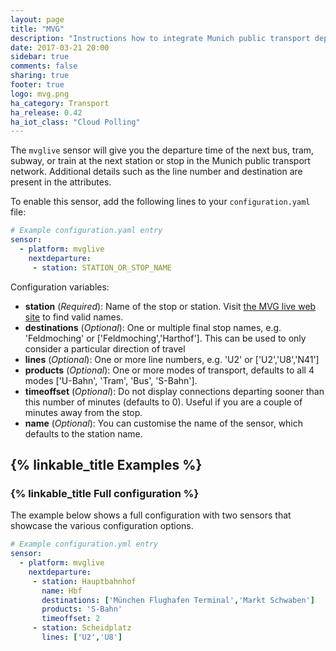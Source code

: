 ```yaml
---
layout: page
title: "MVG"
description: "Instructions how to integrate Munich public transport departure times into Home Assistant."
date: 2017-03-21 20:00
sidebar: true
comments: false
sharing: true
footer: true
logo: mvg.png
ha_category: Transport
ha_release: 0.42
ha_iot_class: "Cloud Polling"
---
```



The `mvglive` sensor will give you the departure time of the next bus, tram, subway, or train at the next station or stop in the Munich public transport network. Additional details such as the line number and destination are present in the attributes.

To enable this sensor, add the following lines to your `configuration.yaml` file:

```yaml
# Example configuration.yaml entry
sensor:
  - platform: mvglive
    nextdeparture:
     - station: STATION_OR_STOP_NAME
```

Configuration variables:

  - **station** (*Required*): Name of the stop or station. Visit [the MVG live web site](http://www.mvg-live.de) to find valid names.
  - **destinations** (*Optional*): One or multiple final stop names, e.g. 'Feldmoching' or ['Feldmoching','Harthof']. This can be used to only consider a particular direction of travel
  - **lines** (*Optional*): One or more line numbers, e.g. 'U2' or ['U2','U8','N41']
  - **products** (*Optional*): One or more modes of transport, defaults to all 4 modes ['U-Bahn', 'Tram', 'Bus', 'S-Bahn']. 
  - **timeoffset** (*Optional*): Do not display connections departing sooner than this number of minutes (defaults to 0). Useful if you are a couple of minutes away from the stop.
  - **name** (*Optional*): You can customise the name of the sensor, which defaults to the station name.
## {% linkable_title Examples %}

### {% linkable_title Full configuration %}

The example below shows a full configuration with two sensors that showcase the various configuration options.

```yaml
# Example configuration.yml entry
sensor:
  - platform: mvglive
    nextdeparture:
     - station: Hauptbahnhof
       name: Hbf
       destinations: ['München Flughafen Terminal','Markt Schwaben']
       products: 'S-Bahn'
       timeoffset: 2
     - station: Scheidplatz
       lines: ['U2','U8']
```
